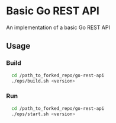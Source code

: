 # Basic Go REST API

An implementation of a basic Go REST API

## Usage

### Build

```bash
  cd /path_to_forked_repo/go-rest-api
  ./ops/build.sh <version>

```

### Run

```bash
  cd /path_to_forked_repo/go-rest-api
  ./ops/start.sh <version>

```